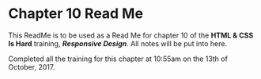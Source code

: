 # Chapter 10 Read Me

This ReadMe is to be used as a Read Me for chapter 10 of the **HTML & CSS Is Hard** training, ***Responsive Design***. All notes will be put into here.

Completed all the training for this chapter at 10:55am on the 13th of October, 2017.